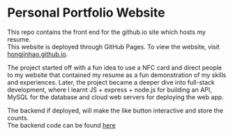 # Personal Portfolio Website

This repo contains the front end for the github.io site which hosts my resume.  
This website is deployed through GitHub Pages. To view the website, visit [hongjinhao.github.io](https://hongjinhao.github.io).

The project started off with a fun idea to use a NFC card and direct people to my website that contained my resume as a fun demonstration of my skills and experiences.
Later, the project became a deeper dive into full-stack development, where I learnt JS + express + node.js for building an API, MySQL for the database and cloud web servers for deploying the web app. 

The backend if deployed, will make the like button interactive and store the counts.   
The backend code can be found [here](https://github.com/hongjinhao/hongjinhao.github.io_backend/)
